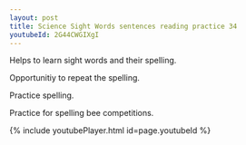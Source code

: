 ```yaml
---
layout: post
title: Science Sight Words sentences reading practice 34
youtubeId: 2G44CWGIXgI
---
```

 
 
Helps to learn sight words and their spelling.

Opportunitiy to repeat the spelling. 

Practice spelling. 
 
Practice for spelling bee competitions. 
 
{% include youtubePlayer.html id=page.youtubeId %}
 
 

